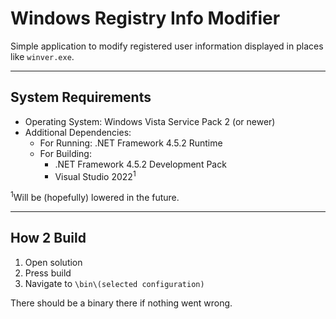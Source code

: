 # Windows Registry Info Modifier

Simple application to modify registered user information displayed in places like `winver.exe`.

<hr>

## System Requirements

- Operating System: Windows Vista Service Pack 2 (or newer)
- Additional Dependencies:
	- For Running: .NET Framework 4.5.2 Runtime
	- For Building: 
		- .NET Framework 4.5.2 Development Pack
		- Visual Studio 2022<sup>1</sup>

<sup>1</sup>Will be (hopefully) lowered in the future.

<hr>

## How 2 Build

1. Open solution
1. Press build
1. Navigate to `\bin\(selected configuration)`

There should be a binary there if nothing went wrong.